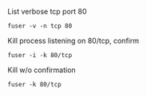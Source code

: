 List verbose tcp port 80

`fuser -v -n tcp 80`

Kill process listening on 80/tcp, confirm

`fuser -i -k 80/tcp`

Kill w/o confirmation

`fuser -k 80/tcp`

